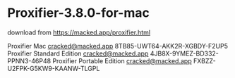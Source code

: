 # Proxifier-3.8.0-for-mac

download from
https://macked.app/proxifier.html

Proxifier Mac
cracked@macked.app
8TB85-UWT64-AKK2R-XGBDY-F2UP5
Proxifier Standard Edition
cracked@macked.app
4JB8X-9YMEZ-BD332-PPNN3-46P48
Proxifier Portable Edition
cracked@macked.app
FXBZZ-U2FPK-G5KW9-KAANW-TLGPL
